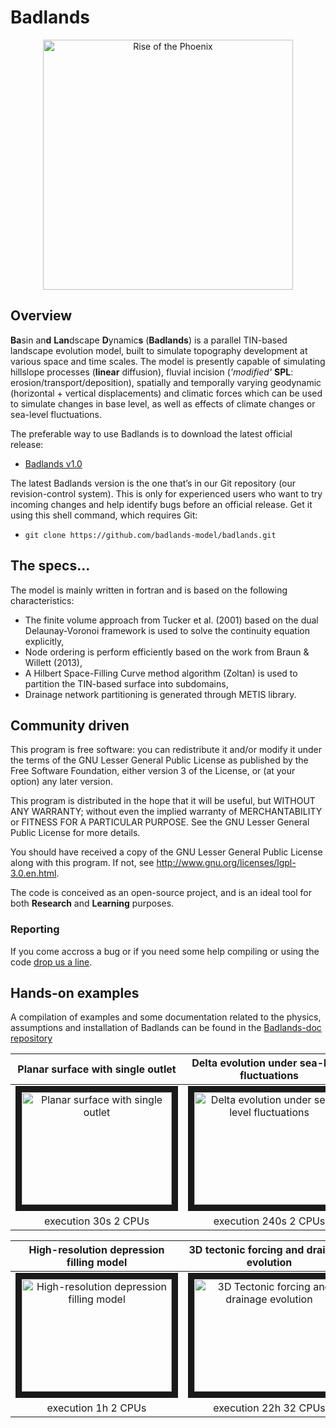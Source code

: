 Badlands
=====

<div align="center">
    <img width=400 src="https://github.com/badlands-model/Badlands-doc/blob/master/figures/riseofthephoenix.png" alt="Rise of the Phoenix" title="Example of Landscape evolution with Badlands"</img>
</div>

## Overview

**Ba**sin an**d** **Lan**dscape **D**ynamic**s** (**Badlands**) is a parallel TIN-based landscape evolution model, built to simulate topography development at various space and time scales. The model is presently capable of simulating hillslope processes (**linear** diffusion), fluvial incision (*'modified'* **SPL**:  erosion/transport/deposition), spatially and temporally varying geodynamic (horizontal + vertical displacements) and climatic forces which can be used to simulate changes in base level, as well as effects of climate changes or sea-level fluctuations. 

The preferable way to use Badlands is to download the latest official release:
* <a href='https://github.com/badlands-model/badlands/releases'>Badlands v1.0<a/>

The latest Badlands version is the one that’s in our Git repository (our revision-control system). This is only for experienced users who want to try incoming changes and help identify bugs before an official release. Get it using this shell command, which requires Git:
* `git clone https://github.com/badlands-model/badlands.git`

## The specs...

The model is mainly written in fortran and is based on the following characteristics: 
* The finite volume approach from Tucker et al. (2001) based on the dual Delaunay-Voronoi framework is used to solve the continuity equation explicitly, 
* Node ordering is perform efficiently based on the work from Braun & Willett (2013),
* A Hilbert Space-Filling Curve method algorithm (Zoltan) is used to partition the TIN-based surface into subdomains,
* Drainage network partitioning is generated through METIS library. 

## Community driven

This program is free software: you can redistribute it and/or modify it under the terms of the GNU Lesser General Public License as published by the Free Software Foundation, either version 3 of the License, or (at your option) any later version.

This program is distributed in the hope that it will be useful, but WITHOUT ANY WARRANTY; without even the implied warranty of MERCHANTABILITY or FITNESS FOR A PARTICULAR PURPOSE.  See the GNU Lesser General Public License for more details.

You should have received a copy of the GNU Lesser General Public License along with this program.  If not, see <http://www.gnu.org/licenses/lgpl-3.0.en.html>.

The code is conceived as an open-source project, and is an ideal tool for both **Research** and **Learning** purposes.

### Reporting  

If you come accross a bug or if you need some help compiling or using the code [drop us a line](badlandsmodel@gmail.com).

## Hands-on examples

A compilation of examples and some documentation related to the physics, assumptions and installation of Badlands can be found in the <a href='https://github.com/badlands-model/Badlands-doc'>Badlands-doc repository<a/>


| Planar surface with single outlet| Delta evolution under sea-level fluctuations | Climatic forcing on drainage evolution| 
| :-------------: |:-------------:|:-------------:| 
| <a href="http://www.youtube.com/watch?feature=player_embedded&v=lORa_EPs15Y" target="_blank"><img src="http://img.youtube.com/vi/lORa_EPs15Y/0.jpg" alt="Planar surface with single outlet" width="240" height="180" border="10" /></a> | <a href="http://www.youtube.com/watch?feature=player_embedded&v=nX0EDM2-oTc" target="_blank"><img src="http://img.youtube.com/vi/nX0EDM2-oTc/0.jpg" alt="Delta evolution under sea-level fluctuations" width="240" height="180" border="10" /></a> | <a href="http://www.youtube.com/watch?feature=player_embedded&v=2ibm8I1GvT8" target="_blank"><img src="http://img.youtube.com/vi/2ibm8I1GvT8/0.jpg" alt="Climatic forcing on drainage evolution" width="240" height="180" border="10" /></a> |
| execution 30s 2 CPUs |execution 240s 2 CPUs|execution 620s 2 CPUs|

| High-resolution depression filling model | 3D tectonic forcing and drainage evolution| Landscape evolution over continental scale | 
| :-------------: |:-------------:|:-------------:| 
| <a href="http://www.youtube.com/watch?feature=player_embedded&v=R16jZ2VT-ik" target="_blank"><img src="http://img.youtube.com/vi/R16jZ2VT-ik/0.jpg" alt="High-resolution depression filling model" width="240" height="180" border="10" /></a> | <a href="http://www.youtube.com/watch?feature=player_embedded&v=20Z92nnnpQY" target="_blank"><img src="http://img.youtube.com/vi/20Z92nnnpQY/0.jpg" alt="3D Tectonic forcing and drainage evolution" width="240" height="180" border="10" /></a> | <a href="http://www.youtube.com/watch?feature=player_embedded&v=ke2c9Ybb6LM" target="_blank"><img src="http://img.youtube.com/vi/ke2c9Ybb6LM/0.jpg" alt="Landscape evolution over continental scale" width="240" height="180" border="10" /></a> |
| execution 1h 2 CPUs |execution 22h 32 CPUs|execution 4h 16 CPUs|
